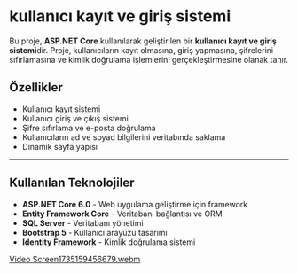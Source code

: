 # kullanıcı kayıt ve giriş sistemi

Bu proje, **ASP.NET Core** kullanılarak geliştirilen bir **kullanıcı kayıt ve giriş sistemi**dir. Proje, kullanıcıların kayıt olmasına, giriş yapmasına, şifrelerini sıfırlamasına ve kimlik doğrulama işlemlerini gerçekleştirmesine olanak tanır.

## Özellikler

- Kullanıcı kayıt sistemi  
- Kullanıcı giriş ve çıkış sistemi  
- Şifre sıfırlama ve e-posta doğrulama  
- Kullanıcıların ad ve soyad bilgilerini veritabında saklama
- Dinamik sayfa yapısı  

---

## Kullanılan Teknolojiler

- **ASP.NET Core 6.0** - Web uygulama geliştirme için framework  
- **Entity Framework Core** - Veritabanı bağlantısı ve ORM  
- **SQL Server** - Veritabanı yönetimi  
- **Bootstrap 5** - Kullanıcı arayüzü tasarımı  
- **Identity Framework** - Kimlik doğrulama sistemi  

[Video Screen1735159456679.webm](https://github.com/user-attachments/assets/2ae1612e-1860-469a-9014-e743b79fa34f)
